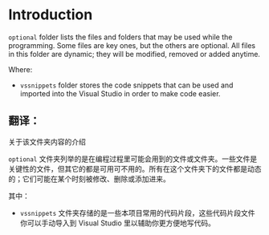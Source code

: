 # Introduction

`optional` folder lists the files and folders that may be used while the programming. Some files are key ones, but the others are optional. All files in this folder are dynamic; they will be modified, removed or added anytime.

Where:

*  `vssnippets` folder stores the code snippets that can be used and imported into the Visual Studio in order to make code easier.



## 翻译：

关于该文件夹内容的介绍

`optional` 文件夹列举的是在编程过程里可能会用到的文件或文件夹。一些文件是关键性的文件，但其它的都是可用可不用的。所有在这个文件夹下的文件都是动态的；它们可能在某个时刻被修改、删除或添加进来。

其中：

* `vssnippets` 文件夹存储的是一些本项目常用的代码片段，这些代码片段文件你可以手动导入到 Visual Studio 里以辅助你更方便地写代码。


